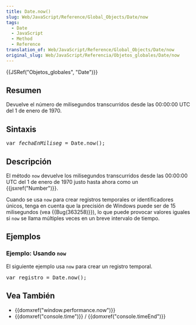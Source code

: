 ```yaml
---
title: Date.now()
slug: Web/JavaScript/Reference/Global_Objects/Date/now
tags:
  - Date
  - JavaScript
  - Method
  - Reference
translation_of: Web/JavaScript/Reference/Global_Objects/Date/now
original_slug: Web/JavaScript/Referencia/Objetos_globales/Date/now
---
```

<div>
 {{JSRef("Objetos_globales", "Date")}}</div>
<h2 id="Resumen" name="Resumen">Resumen</h2>
<p>Devuelve el número de milisegundos transcurridos desde las 00:00:00 UTC del 1 de enero de 1970.</p>
<h2 id="Sintaxis" name="Sintaxis">Sintaxis</h2>
<pre class="syntaxbox">var <em>fechaEnMiliseg</em> = Date.now();
</pre>
<h2 id="Descripci.C3.B3n" name="Descripci.C3.B3n">Descripción</h2>
<p>El método <code>now</code> devuelve los milisegundos transcurridos desde las 00:00:00 UTC del 1 de enero de 1970 justo hasta ahora como un {{jsxref("Number")}}.</p>
<p>Cuando se usa <code>now</code> para crear registros temporales or identificadores únicos, tenga en cuenta que la precisión de Windows puede ser de 15 milisegundos (vea {{Bug(363258)}}), lo que puede provocar valores iguales si <code>now</code> se llama múltiples veces en un breve intervalo de tiempo.</p>
<h2 id="Ejemplos" name="Ejemplos">Ejemplos</h2>
<h3 id="Ejemplo:_Usando_now" name="Ejemplo:_Usando_now">Ejemplo: Usando <code>now</code></h3>
<p>El siguiente ejemplo usa <code>now</code> para crear un registro temporal.</p>
<pre class="brush:js">var registro = Date.now();
</pre>
<h2 id="Vea_También">Vea También</h2>
<ul>
 <li>{{domxref("window.performance.now")}}</li>
 <li>{{domxref("console.time")}} / {{domxref("console.timeEnd")}}</li>
</ul>
